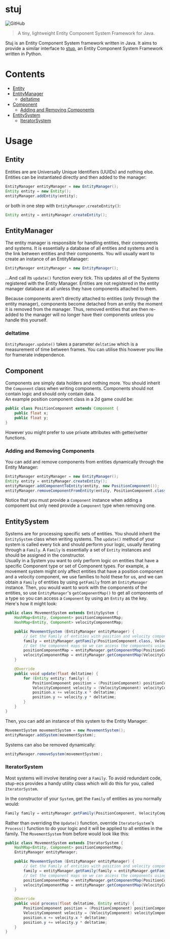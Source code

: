 # stuj

![GitHub](https://img.shields.io/github/license/jaynewey/stuj)


> A tiny, lightweight Entity Component System Framework for Java.

Stuj is an Entity Component System framework written in Java. It aims to provide a similar interface to [stup](https://github.com/jaynewey/stup-ecs), an Entity Component System Framework written in Python.

# Contents

* [Entity](#entity)
* [EntityManager](#entitymanager)
    + [deltatime](#deltatime)
* [Component](#component)
    + [Adding and Removing Components](#adding-and-removing-components)
* [EntitySystem](#entitysystem)
    + [IteratorSystem](#iteratorsystem)

# Usage

## Entity

Entities are are Universally Unique Identifiers (UUIDs) and nothing else. Entities can be instantiated directly and then added to the manager:

```java
EntityManager entityManager = new EntityManager();
Entity entity = new Entity();
entityManager.addEntity(entity);
```

or both in one step with `EntityManager.createEntity()`:

```java
Entity entity = entityManager.createEntity();
```


## EntityManager

The entity manager is responsible for handling entities, their components and systems. It is essentially a database of all entities and systems and is the link between entities and their components.
You will usually want to create an instance of an EntityManager:

```java
EntityManager entityManager = new EntityManager();
```

...And call its `update()` function every tick. This updates all of the Systems registered with the Entity Manager.
Entities are not registered in the entity manager database at all unless they have components attached to them.

Because components aren't directly attached to entities (only through the entity manager), components become detached from an entity the moment it is removed from the manager. Thus, removed entities that are then re-added to the manager will no longer have their components unless you handle this yourself.

### deltatime

`EntityManager.update()` takes a parameter `deltatime` which is a measurement of time between frames. You can utilise this however you like for framerate independence.


## Component

Components are simply data holders and nothing more. You should inherit the `Component` class when writing components. Components should not contain logic and should only contain data.  
An example position component class in a 2d game could be:

```java
public class PositionComponent extends Component {
    public float x;
    public float y;
}
```

However you might prefer to use private attributes with getter/setter functions.

### Adding and Removing Components

You can add and remove components from entities dynamically through the Entity Manager:

```java
EntityManager entityManager = new EntityManager();
Entity entity = entityManager.createEntity();
entityManager.addComponentToEntity(entity, new PositionComponent());
entityManager.removeComponentFromEntity(entity, PositionComponent.class)
```

Notice that you must provide a `Component` instance when adding a component but only need provide a `Component` type when removing one.

## EntitySystem
Systems are for processing specific sets of entities. You should inherit the `EntitySystem` class when writing systems. The `update()` method of your system is called every tick and should perform your logic, usually iterating through a `Family`. A `Family` is essentially a set of `Entity` instances and should be assigned in the constructor.  
Usually in a System you want to only perform logic on entities that have a specific Component type or set of Component types. For example, a movement system might only affect entities that have a position component and a velocity component, we use families to hold these for us, and we can obtain a `Family` of entities by using `getFamily` from an `EntityManager` instance.
Then, you would want to work with the components of the entities, so use `EntityManager`'s `getComponentMap()` to get all components of a type so you can access a `Component` by using an `Entity` as the key.  
Here's how it might look:

```java
public class MovementSystem extends EntitySystem {
    HashMap<Entity, Component> positionComponentMap;
    HashMap<Entity, Component> velocityComponentMap;

    public MovementSystem (EntityManager entityManager) {
        // Get the Family of entities with position and velocity components:
        family = entityManager.getFamily(PositionComponent.class, VelocityComponent.class);
        // Get the component maps so we can access the components using the entity as a key:
        positionComponentMap = entityManager.getComponentMap(PositionComponent.class);
        velocityComponentMap = entityManager.getComponentMap(VelocityComponent.class);
    }

    @Override
    public void update(float deltatime) {
        for (Entity entity: family) {
            PositionComponent position = (PositionComponent) positionComponentMap.get(entity);
            VelocityComponent velocity = (VelocityComponent) velocityComponentMap.get(entity);
            position.x += velocity.x * deltatime;
            position.y += velocity.y * deltatime;
        }
    }
}
```

Then, you can add an instance of this system to the Entity Manager:

```java
MovementSystem movementSystem = new MovementSystem();
entityManager.addSystem(movementSystem);
```

Systems can also be removed dynamically:

```java
entityManager.removeSystem(movementSystem);
```

### IteratorSystem

Most systems will involve iterating over a `Family`. To avoid redundant code, stup-ecs provides a handy utility class which will do this for you, called `IteratorSystem`.

In the constructor of your `System`, get the `Family` of entities as you normally would:

```java
Family family = entityManager.getFamily(PositionComponent, VelocityComponent);
```

Rather than overriding the `Update()` function, override `IteratorSystem`'s `Process()` function to do your logic and it will be applied to all entities in the family. The `MovementSystem` from before would look like this:

```java
public class MovementSystem extends IteratorSystem {
    HashMap<Entity, Component> positionComponentMap;
    EntityManager entityManager;

    public MovementSystem (EntityManager entityManager) {
        // Get the Family of entities with position and velocity components:
        family = entityManager.getFamily(family = entityManager.getFamily(PositionComponent.class, VelocityComponent.class));
        // Get the component maps so we can access the components using the entity as a key:        
        positionComponentMap = entityManager.getComponentMap(PositionComponent.class);
        velocityComponentMap = entityManager.getComponentMap(VelocityComponent.class);
    }

    @Override
    public void process(float deltatime, Entity entity) {
        PositionComponent position = (PositionComponent) positionComponentMap.get(entity);
        VelocityComponent velocity = (VelocityComponent) velocityComponentMap.get(entity);
        position.x += velocity.x * deltatime;
        position.y += velocity.y * deltatime;
    }
}
```
